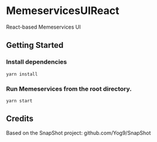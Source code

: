 # MemeservicesUIReact
React-based Memeservices UI

## Getting Started

### Install dependencies

`yarn install`

### Run Memeservices from the root directory.

`yarn start`

## Credits
Based on the SnapShot project: github.com/Yog9/SnapShot
